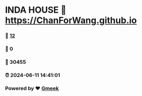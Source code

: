 # INDA HOUSE :link: https://ChanForWang.github.io 
### :page_facing_up: [12](https://ChanForWang.github.io/tag.html) 
### :speech_balloon: 0 
### :hibiscus: 30455 
### :alarm_clock: 2024-06-11 14:41:01 
### Powered by :heart: [Gmeek](https://github.com/Meekdai/Gmeek)
